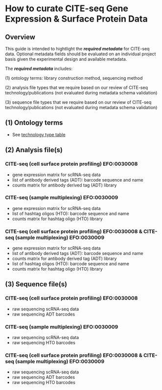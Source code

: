 # How to curate CITE-seq Gene Expression & Surface Protein Data

## Overview

This guide is intended to hightlight the ***required metadata*** for CITE-seq data. Optional metadata fields should be evaluated on an individual
project basis given the experimental design and available metadata.

The ***required metadata*** includes:

(1) ontology terms: library construction method, sequencing method

(2) analysis file types that we require based on our review of CITE-seq technology/publications (not evaluated during metadata schema validation)

(3) sequence file types that we require based on our review of CITE-seq technology/publications (not evaluated during metadata schema validation)

## (1) Ontology terms

- See [technology type table](https://github.com/ebi-ait/hca-ebi-wrangler-central/blob/documentation_add_tech_type_table/technology_type_table.md)

## (2) Analysis file(s)

### CITE-seq (cell surface protein profiling) EFO:0030008 ###

- gene expression matrix for scRNA-seq data
- list of antibody derived tags (ADT): barcode sequence and name
- counts matrix for antibody derived tag (ADT) library

### CITE-seq (sample multiplexing) EFO:0030009 ###

- gene expression matrix for scRNA-seq data
- list of hashtag oligos (HTO): barcode sequence and name
- counts matrix for hashtag oligo (HTO) library

### CITE-seq (cell surface protein profiling) EFO:0030008 & CITE-seq (sample multiplexing) EFO:0030009 ###

- gene expression matrix for scRNA-seq data
- list of antibody derived tags (ADT): barcode sequence and name
- counts matrix for antibody derived tag (ADT) library
- list of hashtag oligos (HTO): barcode sequence and name
- counts matrix for hashtag oligo (HTO) library

## (3) Sequence file(s)

### CITE-seq (cell surface protein profiling) EFO:0030008 ###

- raw sequencing scRNA-seq data
- raw sequencing ADT barcodes

### CITE-seq (sample multiplexing) EFO:0030009 ###

- raw sequencing scRNA-seq data
- raw sequencing HTO barcodes

### CITE-seq (cell surface protein profiling) EFO:0030008 & CITE-seq (sample multiplexing) EFO:0030009 ###

- raw sequencing scRNA-seq data
- raw sequencing ADT barcodes
- raw sequencing HTO barcodes
